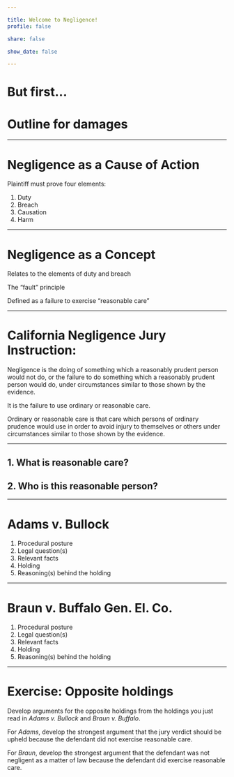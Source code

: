 ```yaml
---

title: Welcome to Negligence!
profile: false

share: false

show_date: false

---
```





# But first…



# Outline for damages

---

# Negligence as a Cause of Action

Plaintiff must prove four elements:

1. Duty
2. Breach
3. Causation
4. Harm

---

# Negligence as a Concept

Relates to the elements of duty and breach

The “fault” principle

Defined as a failure to exercise “reasonable care”

---

# California Negligence Jury Instruction:

Negligence is the doing of something which a reasonably prudent person would not do, or the failure to do something which a reasonably prudent person would do, under circumstances similar to those shown by the evidence.

It is the failure to use ordinary or reasonable care.

Ordinary or reasonable care is that care which persons of ordinary prudence would use in order to avoid injury to themselves or others under circumstances similar to those shown by the evidence.

---

## 1. What is reasonable care?

## 2. Who is this reasonable person?

---

# Adams v. Bullock

1. Procedural posture
2. Legal question(s)
3. Relevant facts
4. Holding
5. Reasoning(s) behind the holding

---

# Braun v. Buffalo Gen. El. Co.

1. Procedural posture
2. Legal question(s)
3. Relevant facts
4. Holding
5. Reasoning(s) behind the holding

---

# Exercise: Opposite holdings 

Develop arguments for the opposite holdings from the holdings you just read in *Adams v. Bullock* and *Braun v. Buffalo*. 

For *Adams*, develop the strongest argument that the jury verdict should be upheld because the defendant did not exercise reasonable care. 

For *Braun*, develop the strongest argument that the defendant was not negligent as a matter of law because the defendant did exercise reasonable care.